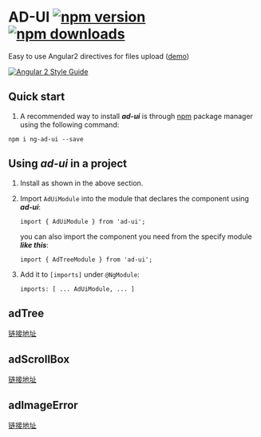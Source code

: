 
# AD-UI [![npm version](https://badge.fury.io/js/ng-ad-ui.svg)](http://badge.fury.io/js/ng-ad-ui) [![npm downloads](https://img.shields.io/npm/dm/ng-ad-ui.svg)](https://npmjs.org/ng-ad-ui)

Easy to use Angular2 directives for files upload ([demo](http://valor-software.github.io/ng-ad-ui/))

[![Angular 2 Style Guide](https://mgechev.github.io/angular2-style-guide/images/badge.svg)](https://github.com/mgechev/angular2-style-guide)


## Quick start

1. A recommended way to install ***ad-ui*** is through [npm](https://www.npmjs.com/search?q=ng-ad-ui) package manager using the following command:

  `npm i ng-ad-ui --save`


## Using ***ad-ui*** in a project

1. Install as shown in the above section.

2. Import `AdUiModule` into the module that declares the component using ***ad-ui***:

    ```import { AdUiModule } from 'ad-ui';```

   you can also import the component you need from the specify module ***like this***:

    ``` import { AdTreeModule } from 'ad-ui'; ```


3. Add it to `[imports]` under `@NgModule`:

    ```imports: [ ... AdUiModule, ... ]```

## adTree
[链接地址](./src/lib/ad-tree)

## adScrollBox
[链接地址](./src/lib/ad-scroll-box)

## adImageError
[链接地址](./src/lib/ad-scroll-box)